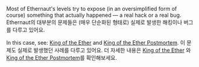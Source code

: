 Most of Ethernaut's levels try to expose (in an oversimplified form of course) something that actually happened — a real hack or a real bug.
Ethernaut의 대부분의 문제들은 (매우 단순화된 형태로) 실제로 발생한 해킹이나 버그를 다루고 있어요.

In this case, see: [King of the Ether](https://www.kingoftheether.com/thrones/kingoftheether/index.html) and [King of the Ether Postmortem](http://www.kingoftheether.com/postmortem.html).
이 문제도 실제로 발생했던 사례를 다루고 있어요. 더 자세한 내용은 [King of the Ether](https://www.kingoftheether.com/thrones/kingoftheether/index.html) 와 [King of the Ether Postmortem](http://www.kingoftheether.com/postmortem.html)를 확인해보세요.